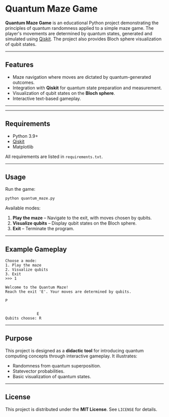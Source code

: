 # Quantum Maze Game

**Quantum Maze Game** is an educational Python project demonstrating the principles of quantum randomness applied to a simple maze game. The player's movements are determined by quantum states, generated and simulated using [Qiskit](https://qiskit.org/). The project also provides Bloch sphere visualization of qubit states.

---

## Features
- Maze navigation where moves are dictated by quantum-generated outcomes.
- Integration with **Qiskit** for quantum state preparation and measurement.
- Visualization of qubit states on the **Bloch sphere**.
- Interactive text-based gameplay.

---
---

## Requirements

* Python 3.9+
* [Qiskit](https://qiskit.org/)
* Matplotlib

All requirements are listed in `requirements.txt`.

---

## Usage

Run the game:

```bash
python quantum_maze.py
```

Available modes:

1. **Play the maze** – Navigate to the exit, with moves chosen by qubits.
2. **Visualize qubits** – Display qubit states on the Bloch sphere.
3. **Exit** – Terminate the program.

---

## Example Gameplay

```
Choose a mode:
1. Play the maze
2. Visualize qubits
3. Exit
>>> 1

Welcome to the Quantum Maze!
Reach the exit 'E'. Your moves are determined by qubits.

P              
               
               
              E
Qubits choose: R
```

---

## Purpose

This project is designed as a **didactic tool** for introducing quantum computing concepts through interactive gameplay.
It illustrates:

* Randomness from quantum superposition.
* Statevector probabilities.
* Basic visualization of quantum states.

---

## License

This project is distributed under the **MIT License**. See `LICENSE` for details.
